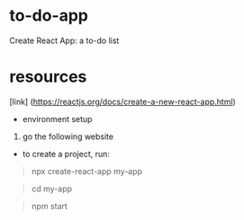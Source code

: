 # to-do-app
Create React App: a to-do list



# resources
[link] (https://reactjs.org/docs/create-a-new-react-app.html) 
* environment setup
1. go the following website 
* to create a project, run: 
>npx create-react-app my-app

>cd my-app

>npm start
